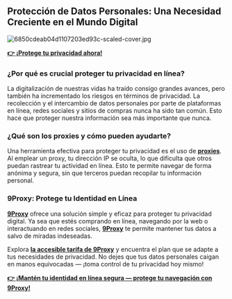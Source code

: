 ## Protección de Datos Personales: Una Necesidad Creciente en el Mundo Digital

![6850cdeab04d1107203ed93c-scaled-cover.jpg](https://miro.medium.com/v2/resize:fit:1100/format:webp/0*Dh7WzTNrTPbK_XKO.jpeg)

**[👉 ¡Protege tu privacidad ahora!](https://the9proxy.short.gy/github-pricing-sophie89)**

### ¿Por qué es crucial proteger tu privacidad en línea?

La digitalización de nuestras vidas ha traído consigo grandes avances, pero también ha incrementado los riesgos en términos de privacidad. La recolección y el intercambio de datos personales por parte de plataformas en línea, redes sociales y sitios de compras nunca ha sido tan común. Esto hace que proteger nuestra información sea más importante que nunca.

### ¿Qué son los proxies y cómo pueden ayudarte?

Una herramienta efectiva para proteger tu privacidad es el uso de **[proxies](https://the9proxy.short.gy/github-homepage-sophie89)**. Al emplear un proxy, tu dirección IP se oculta, lo que dificulta que otros puedan rastrear tu actividad en línea. Esto te permite navegar de forma anónima y segura, sin que terceros puedan recopilar tu información personal.

### 9Proxy: Protege tu Identidad en Línea

**[9Proxy](https://the9proxy.short.gy/github-homepage-sophie89)** ofrece una solución simple y eficaz para proteger tu privacidad digital. Ya sea que estés comprando en línea, navegando por la web o interactuando en redes sociales, **[9Proxy](https://the9proxy.short.gy/github-homepage-sophie89)** te permite mantener tus datos a salvo de miradas indeseadas.

Explora **[la accesible tarifa de 9Proxy](https://the9proxy.short.gy/github-pricing-sophie89)** y encuentra el plan que se adapte a tus necesidades de privacidad. No dejes que tus datos personales caigan en manos equivocadas — ¡toma control de tu privacidad hoy mismo!

**[👉 ¡Mantén tu identidad en línea segura — protege tu navegación con 9Proxy!](https://the9proxy.short.gy/github-homepage-sophie89)**
